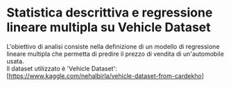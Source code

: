 # Statistica descrittiva e regressione lineare multipla su Vehicle Dataset

L'obiettivo di analisi consiste nella definizione di un modello di regressione lineare multipla che permetta di predire il prezzo di vendita di un'automobile usata. <br/>
Il dataset utilizzato è 'Vehicle Dataset': [https://www.kaggle.com/nehalbirla/vehicle-dataset-from-cardekho]
